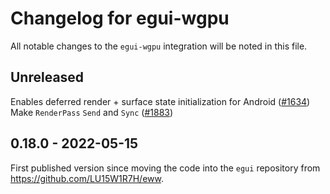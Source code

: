 # Changelog for egui-wgpu
All notable changes to the `egui-wgpu` integration will be noted in this file.


## Unreleased
Enables deferred render + surface state initialization for Android ([#1634](https://github.com/emilk/egui/pull/1634))
Make `RenderPass` `Send` and `Sync` ([#1883](https://github.com/emilk/egui/pull/1883))

## 0.18.0 - 2022-05-15
First published version since moving the code into the `egui` repository from <https://github.com/LU15W1R7H/eww>.
